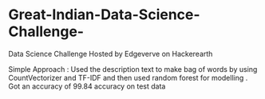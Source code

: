 # Great-Indian-Data-Science-Challenge-
Data Science Challenge Hosted by Edgeverve on Hackerearth

Simple Approach : Used the description text to make bag of words by using CountVectorizer and TF-IDF and then used random forest for modelling .
Got an accuracy of 99.84 accuracy on test data

